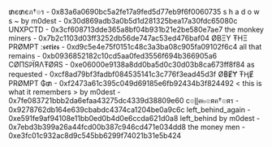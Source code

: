 ₥є₥єภ†๏ร - 0x83a6a0690bc5a2fe17a9fed5d77eb9f6f0060735
s h a d o w s ~ by m0dest - 0x30d869adb3a0b5d1d281325bea17a30fdc65080c
UNXPCTD - 0x3cf608713dde365a8bf04b931b21e2be580e7ae7
the monkey miners - 0x7b2c1103d03ff3252db56de747ac53ed476baf04
ØBΞY ŦHΞ PRØMPT :𝖘𝖊𝖗𝖎𝖊𝖘 - 0xd9c5e4e75f0151c48c3a3ba08c905fa09102f6c4
all that remains - 0xb0936852182c10cd5aa0fed3556f694b366905a6
CØПSᎮЇЯΛŦØЯS - 0xe06000e9138a8dd0ba5d0c30d03b8ca673ff8f84
as requested - 0xcf8ad79bf3fadbf084535141c3c776f3ead45d3f
Ø฿ɆɎ ŦⱧɆ PRØMPT ₲₥ - 0xf2473a61c395c049d69185e6fb92434b3f824492
< this is what it remembers > by m0dest - 0x7fe083721bbb2da6efaa43275dc4339d38809e60
c๏ɭɭค๒๏яค†๏яร - 0x9278762db164e639cbabdc4374ca1204be0a9c6c
left_behind_again - 0xe591fe9af94108e11bb0ed0b4d0e6ccda621d0a8
left_behind by m0dest - 0x7ebd3b399a26a44fcd00b387c946cd471e034dd8
the money men - 0xe3fc01c932ac8d9c545bb6299f74021b31e5b424
